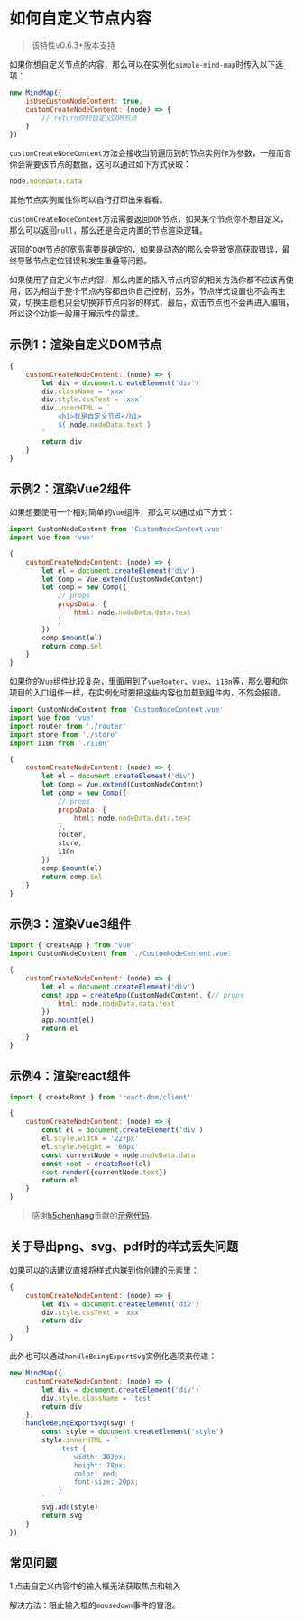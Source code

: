 # 如何自定义节点内容

> 该特性v0.6.3+版本支持

如果你想自定义节点的内容，那么可以在实例化`simple-mind-map`时传入以下选项：

```js
new MindMap({
    isUseCustomNodeContent: true,
    customCreateNodeContent: (node) => {
        // return你的自定义DOM节点
    }
})
```

`customCreateNodeContent`方法会接收当前遍历到的节点实例作为参数，一般而言你会需要该节点的数据，这可以通过如下方式获取：

```js
node.nodeData.data
```

其他节点实例属性你可以自行打印出来看看。

`customCreateNodeContent`方法需要返回`DOM`节点，如果某个节点你不想自定义，那么可以返回`null`，那么还是会走内置的节点渲染逻辑。

返回的`DOM`节点的宽高需要是确定的，如果是动态的那么会导致宽高获取错误，最终导致节点定位错误和发生重叠等问题。

如果使用了自定义节点内容，那么内置的插入节点内容的相关方法你都不应该再使用，因为相当于整个节点内容都由你自己控制，另外，节点样式设置也不会再生效，切换主题也只会切换非节点内容的样式，最后，双击节点也不会再进入编辑，所以这个功能一般用于展示性的需求。

## 示例1：渲染自定义DOM节点

```js
{
    customCreateNodeContent: (node) => {
        let div = document.createElement('div')
        div.className = 'xxx'
        div.style.cssText = `xxx`
        div.innerHTML = `
            <h1>我是自定义节点</h1>
            ${ node.nodeData.text }
        `
        return div
    }
}
```

## 示例2：渲染Vue2组件

如果想要使用一个相对简单的`Vue`组件，那么可以通过如下方式：

```js
import CustomNodeContent from 'CustomNodeContent.vue'
import Vue from 'vue'

{
    customCreateNodeContent: (node) => {
        let el = document.createElement('div')
        let Comp = Vue.extend(CustomNodeContent)
        let comp = new Comp({
            // props
            propsData: {
                html: node.nodeData.data.text
            }
        })
        comp.$mount(el)
        return comp.$el
    }
}
```

如果你的`Vue`组件比较复杂，里面用到了`vueRouter`、`vuex`、`i18n`等，那么要和你项目的入口组件一样，在实例化时要把这些内容也加载到组件内，不然会报错。

```js
import CustomNodeContent from 'CustomNodeContent.vue'
import Vue from 'vue'
import router from './router'
import store from './store'
import i18n from './i18n'

{
    customCreateNodeContent: (node) => {
        let el = document.createElement('div')
        let Comp = Vue.extend(CustomNodeContent)
        let comp = new Comp({
            // props
            propsData: {
                html: node.nodeData.data.text
            },
            router,
            store,
            i18n
        })
        comp.$mount(el)
        return comp.$el
    }
}
```

## 示例3：渲染Vue3组件

```js
import { createApp } from "vue"
import CustomNodeContent from './CustomNodeContent.vue'

{
    customCreateNodeContent: (node) => {
        let el = document.createElement('div')
        const app = createApp(CustomNodeContent, {// props
            html: node.nodeData.data.text
        })
        app.mount(el)
        return el
    }
}
```

## 示例4：渲染react组件

```js
import { createRoot } from 'react-dom/client'

{
    customCreateNodeContent: (node) => {
        const el = document.createElement('div')
        el.style.width = '227px'
        el.style.height = '60px'
        const currentNode = node.nodeData.data
        const root = createRoot(el)
        root.render({currentNode.text})
        return el
    }
}
```

> 感谢[h5chenhang](https://github.com/h5chenhang)贡献的[示例代码](https://github.com/wanglin2/mind-map/issues/192)。

## 关于导出png、svg、pdf时的样式丢失问题

如果可以的话建议直接将样式内联到你创建的元素里：

```js
{
    customCreateNodeContent: (node) => {
        let div = document.createElement('div')
        div.style.cssText = `xxx`
        return div
    }
}
```

此外也可以通过`handleBeingExportSvg`实例化选项来传递：

```js
new MindMap({
    customCreateNodeContent: (node) => {
        let div = document.createElement('div')
        div.style.className = `test`
        return div
    },
    handleBeingExportSvg(svg) {
        const style = document.createElement('style')
        style.innerHTML = `
            .test {
                width: 203px;
                height: 78px;
                color: red;
                font-size: 20px;
            }
        `
        svg.add(style)
        return svg
    }
})
```

## 常见问题

1.点击自定义内容中的输入框无法获取焦点和输入

解决方法：阻止输入框的`mousedown`事件的冒泡。